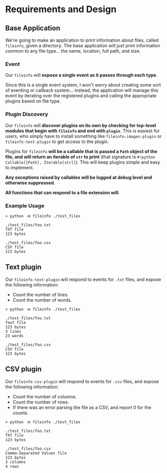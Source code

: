 # Requirements and Design

## Base Application

We're going to make an application to print information about files, called `fileinfo`, given a directory. The base 
application will just print information common to any file type... the name, location, full path, and size.

### Event

Our `fileinfo` will **expose a single event as it passes through each type**. 

Since this is a single event system, I won't worry about creating some sort of eventing or callback system... instead, 
the application will manage this event by iterating over the registered plugins and calling the appropriate plugins 
based on file type.

### Plugin Discovery

Our `fileinfo` will **discover plugins on its own by checking for top-level modules that begin with `fileinfo` and 
end with `plugin`**. This is easiest for users, who simply have to install something like `fileinfo-images-plugin` or
`fileinfo-text-plugin` to get access to the plugin.

Plugins for `fileinfo` **will be a callable that is passed a `Path` object of the file, and will return an iterable of
`str` to print** (that signature is `#!python Callable[[Path], Iterable[str]]`). This will keep plugins simple and easy 
to implement.

**Any exceptions raised by callables will be logged at debug level and otherwise suppressed**.

**All functions that can respond to a file extension will**.

### Example Usage

```
> python -m fileinfo ./test_files

./test_files/foo.txt
TXT file
123 bytes

./test_files/foo.csv
CSV file
123 bytes
```

## Text plugin

Our `fileinfo-text-plugin` will respond to events for `.txt` files, and expose the following information:

* Count the number of lines.
* Count the number of words.

```
> python -m fileinfo ./test_files

./test_files/foo.txt
Text file
123 bytes
3 lines
23 words

./test_files/foo.csv
CSV file
123 bytes
```

## CSV plugin

Our `fileinfo-csv-plugin` will respond to events for `.csv` files, and expose the following information:

* Count the number of columns.
* Count the number of rows.
* If there was an error parsing the file as a CSV, and report 0 for the counts.

```
> python -m fileinfo ./test_files

./test_files/foo.txt
TXT file
123 bytes

./test_files/foo.csv
Comma-Separated Values file
123 bytes
3 columns
4 rows
```
